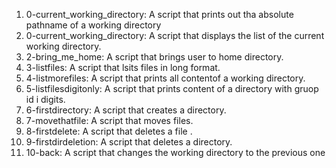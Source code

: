 1. 0-current_working_directory: A script that prints out tha absolute pathname of a working directory
2. 0-current_working_directory: A script that displays the list of the current working directory.
3. 2-bring_me_home: A script that brings user to home directory.
4. 3-listfiles: A script that lsits files in long format.
5. 4-listmorefiles: A script that prints all contentof a working directory.
6. 5-listfilesdigitonly: A script that prints content of a directory with gruop id i digits.
7. 6-firstdirectory: A script that creates a directory.
8. 7-movethatfile: A script that moves files.
9. 8-firstdelete: A script that deletes a file .
10. 9-firstdirdeletion: A script that deletes a directory.
11. 10-back: A script that changes the working directory to the previous one 
